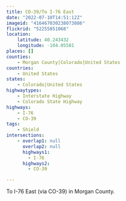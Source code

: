 ```yaml
---
title: CO-39/To I-76 East
date: "2022-07-10T14:51:12Z"
imageid: "416467030238073086"
flickrid: "52255851068"
location:
    latitude: 40.243432
    longitude: -104.05581
places: []
counties:
    - Morgan County|Colorado|United States
countries:
    - United States
states:
    - Colorado|United States
highwaytypes:
    - Interstate Highway
    - Colorado State Highway
highways:
    - I-76
    - CO-39
tags:
    - Shield
intersections:
    - overlap1: null
      overlap2: null
      highways1:
        - I-76
      highways2:
        - CO-39

---
```

To I-76 East (via CO-39) in Morgan County.